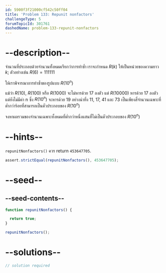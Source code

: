 ```yaml
---
id: 5900f3f21000cf542c50ff04
title: 'Problem 133: Repunit nonfactors'
challengeType: 5
forumTopicId: 301761
dashedName: problem-133-repunit-nonfactors
---
```


# --description--

จำนวนที่ประกอบด้วยจำนวนทั้งหมดเรียกว่าการทำซ้ำ เราจะกำหนด $R(k)$ ให้เป็นหน่วยของความยาว $k$; ตัวอย่างเช่น $R(6) = 111111$

ให้เราพิจารณาการทำซ้ำของรูปแบบ $R({10}^n)$

แม้ว่า $R(10)$, $R(100)$ หรือ $R(1000)$ จะไม่หารด้วย 17 ลงตัว แต่ $R(10000)$ หารด้วย 17 ลงตัว แต่ยังไม่มีค่า n ซึ่ง $R ({10}^n)$ จะหารด้วย 19 อย่างน่าทึ่ง 11, 17, 41 และ 73 เป็นเพียงสี่จำนวนเฉพาะที่ต่ำกว่าร้อยที่สามารถเป็นตัวประกอบของ $R({10}^n)$

จงหาผลรวมของจำนวนเฉพาะทั้งหมดที่ต่ำกว่าหนึ่งแสนที่ไม่เป็นตัวประกอบของ $R({10}^n)$

# --hints--

`repunitNonfactors()` ควร return `453647705`.

```js
assert.strictEqual(repunitNonfactors(), 453647705);
```

# --seed--

## --seed-contents--

```js
function repunitNonfactors() {

  return true;
}

repunitNonfactors();
```

# --solutions--

```js
// solution required
```
